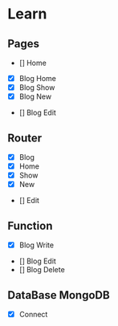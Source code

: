 # Learn

## Pages

-   [] Home
-   [x] Blog Home
-   [x] Blog Show
-   [x] Blog New
-   [] Blog Edit

## Router

-   [x] Blog
-   [x] Home
-   [x] Show
-   [x] New
-   [] Edit

## Function

-   [x] Blog Write
-   [] Blog Edit
-   [] Blog Delete

## DataBase MongoDB

-   [x] Connect
